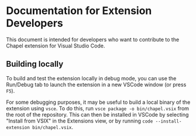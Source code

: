 # Documentation for Extension Developers

This document is intended for developers who want to contribute to the Chapel extension for Visual Studio Code.

## Building locally

To build and test the extension locally in debug mode, you can use the Run/Debug tab to launch the extension in a new VSCode window (or press `F5`).

For some debugging purposes, it may be useful to build a local binary of the extension using `vsce`. To do this, run `vsce package -o bin/chapel.vsix` from the root of the repository. This can then be installed in VSCode by selecting "Install from VSIX" in the Extensions view, or by running `code --install-extension bin/chapel.vsix`.
